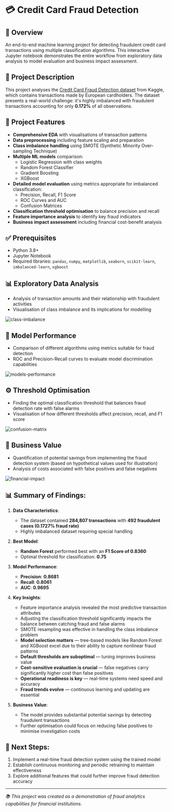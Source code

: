 # 💳 Credit Card Fraud Detection

## 📌 Overview  
An end-to-end machine learning project for detecting fraudulent credit card transactions using multiple classification algorithms. This interactive Jupyter notebook demonstrates the entire workflow from exploratory data analysis to model evaluation and business impact assessment.

## 📂 Project Description  
This project analyses the [Credit Card Fraud Detection dataset](https://www.kaggle.com/datasets/mlg-ulb/creditcardfraud) from Kaggle, which contains transactions made by European cardholders. The dataset presents a real-world challenge: it's highly imbalanced with fraudulent transactions accounting for only **0.172%** of all observations.

## 🚀 Project Features  
- **Comprehensive EDA** with visualisations of transaction patterns  
- **Data preprocessing** including feature scaling and preparation  
- **Class imbalance handling** using SMOTE (Synthetic Minority Over-sampling Technique)  
- **Multiple ML models** comparison:  
  - Logistic Regression with class weights  
  - Random Forest Classifier  
  - Gradient Boosting  
  - XGBoost  
- **Detailed model evaluation** using metrics appropriate for imbalanced classification:  
  - Precision, Recall, F1 Score  
  - ROC Curves and AUC  
  - Confusion Matrices  
- **Classification threshold optimisation** to balance precision and recall  
- **Feature importance analysis** to identify key fraud indicators  
- **Business impact assessment** including financial cost-benefit analysis  

## ✅ Prerequisites  
- Python 3.8+  
- Jupyter Notebook  
- Required libraries: `pandas`, `numpy`, `matplotlib`, `seaborn`, `scikit-learn`, `imbalanced-learn`, `xgboost`

## 📊 Exploratory Data Analysis  
- Analysis of transaction amounts and their relationship with fraudulent activities  
- Visualisation of class imbalance and its implications for modelling
  
![class-imbalance](https://github.com/user-attachments/assets/1096e64d-d98c-4441-b9b7-cba1d0f50158)
  
## 🧪 Model Performance  
- Comparison of different algorithms using metrics suitable for fraud detection  
- ROC and Precision-Recall curves to evaluate model discrimination capabilities  

![models-performance](https://github.com/user-attachments/assets/17bfcd34-8855-4033-be2f-64d20f523df8)

## ⚙️ Threshold Optimisation  
- Finding the optimal classification threshold that balances fraud detection rate with false alarms  
- Visualisation of how different thresholds affect precision, recall, and F1 score  

![confusion-matrix](https://github.com/user-attachments/assets/3d532738-b223-4d7b-8e1e-d19bb12feab2)

## 💼 Business Value  
- Quantification of potential savings from implementing the fraud detection system (based on hypothetical values used for illustration)
- Analysis of costs associated with false positives and false negatives

![financial-impact](https://github.com/user-attachments/assets/8da092e4-deec-4d57-96e6-0e4381ec0e8c)

## 📊 Summary of Findings:

1. **Data Characteristics**:
   - The dataset contained **284,807 transactions** with **492 fraudulent cases (0.1727% fraud rate)**
   - Highly imbalanced dataset requiring special handling

2. **Best Model**:
   - **Random Forest** performed best with an **F1 Score of 0.8360**
   - Optimal threshold for classification: **0.75**

3. **Model Performance**:
   - **Precision**: **0.8681**
   - **Recall**: **0.8061**
   - **AUC**: **0.9695**

4. **Key Insights**:
   - Feature importance analysis revealed the most predictive transaction attributes
   - Adjusting the classification threshold significantly impacts the balance between catching fraud and false alarms
   - SMOTE resampling was effective in handling the class imbalance problem
   - **Model selection matters** — tree-based models like Random Forest and XGBoost excel due to their ability to capture nonlinear fraud patterns
   - **Default thresholds are suboptimal** — tuning improves business value
   - **Cost-sensitive evaluation is crucial** — false negatives carry significantly higher cost than false positives
   - **Operational readiness is key** — real-time systems need speed and accuracy
   - **Fraud trends evolve** — continuous learning and updating are essential

5. **Business Value**:
   - The model provides substantial potential savings by detecting fraudulent transactions
   - Further optimisation could focus on reducing false positives to minimise investigation costs

## 🔮 Next Steps:
1. Implement a real-time fraud detection system using the trained model  
2. Establish continuous monitoring and periodic retraining to maintain effectiveness  
3. Explore additional features that could further improve fraud detection accuracy  

---

*📚 This project was created as a demonstration of fraud analytics capabilities for financial institutions.*
